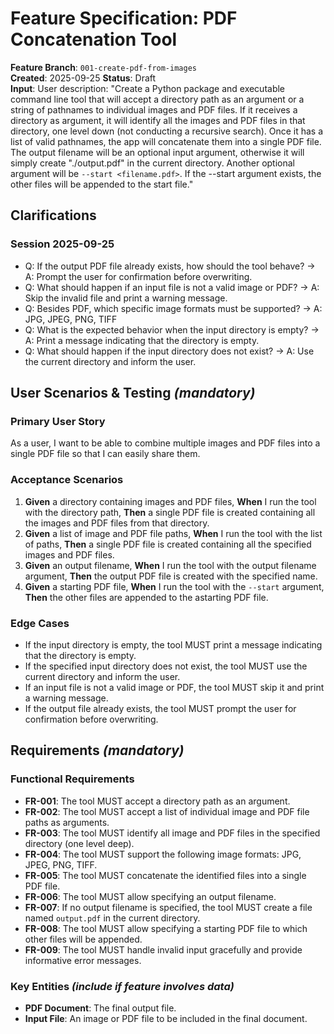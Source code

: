 # Feature Specification: PDF Concatenation Tool

**Feature Branch**: `001-create-pdf-from-images`  
**Created**: 2025-09-25
**Status**: Draft  
**Input**: User description: "Create a Python package and executable command line tool that will accept a directory path as an argument or a string of pathnames to individual images and PDF files. If it receives a directory as argument, it will identify all the images and PDF files in that directory, one level down (not conducting a recursive search). Once it has a list of valid pathnames, the app will concatenate them into a single PDF file. The output filename will be an optional input argument, otherwise it will simply create "./output.pdf" in the current directory. Another optional argument will be `--start <filename.pdf>`. If the --start argument exists, the other files will be appended to the start file."

## Clarifications
### Session 2025-09-25
- Q: If the output PDF file already exists, how should the tool behave? → A: Prompt the user for confirmation before overwriting.
- Q: What should happen if an input file is not a valid image or PDF? → A: Skip the invalid file and print a warning message.
- Q: Besides PDF, which specific image formats must be supported? → A: JPG, JPEG, PNG, TIFF
- Q: What is the expected behavior when the input directory is empty? → A: Print a message indicating that the directory is empty.
- Q: What should happen if the input directory does not exist? → A: Use the current directory and inform the user.

## User Scenarios & Testing *(mandatory)*

### Primary User Story
As a user, I want to be able to combine multiple images and PDF files into a single PDF file so that I can easily share them.

### Acceptance Scenarios
1. **Given** a directory containing images and PDF files, **When** I run the tool with the directory path, **Then** a single PDF file is created containing all the images and PDF files from that directory.
2. **Given** a list of image and PDF file paths, **When** I run the tool with the list of paths, **Then** a single PDF file is created containing all the specified images and PDF files.
3. **Given** an output filename, **When** I run the tool with the output filename argument, **Then** the output PDF file is created with the specified name.
4. **Given** a starting PDF file, **When** I run the tool with the `--start` argument, **Then** the other files are appended to the astarting PDF file.

### Edge Cases
- If the input directory is empty, the tool MUST print a message indicating that the directory is empty.
- If the specified input directory does not exist, the tool MUST use the current directory and inform the user.
- If an input file is not a valid image or PDF, the tool MUST skip it and print a warning message.
- If the output file already exists, the tool MUST prompt the user for confirmation before overwriting.

## Requirements *(mandatory)*

### Functional Requirements
- **FR-001**: The tool MUST accept a directory path as an argument.
- **FR-002**: The tool MUST accept a list of individual image and PDF file paths as arguments.
- **FR-003**: The tool MUST identify all image and PDF files in the specified directory (one level deep).
- **FR-004**: The tool MUST support the following image formats: JPG, JPEG, PNG, TIFF.
- **FR-005**: The tool MUST concatenate the identified files into a single PDF file.
- **FR-006**: The tool MUST allow specifying an output filename.
- **FR-007**: If no output filename is specified, the tool MUST create a file named `output.pdf` in the current directory.
- **FR-008**: The tool MUST allow specifying a starting PDF file to which other files will be appended.
- **FR-009**: The tool MUST handle invalid input gracefully and provide informative error messages.

### Key Entities *(include if feature involves data)*
- **PDF Document**: The final output file.
- **Input File**: An image or PDF file to be included in the final document.